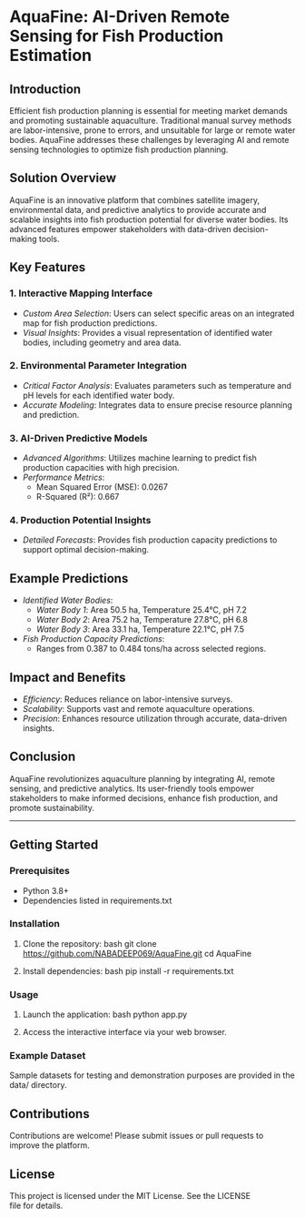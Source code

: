 # AquaFine: AI-Driven Remote Sensing for Fish Production Estimation

## Introduction
Efficient fish production planning is essential for meeting market demands and promoting sustainable aquaculture. Traditional manual survey methods are labor-intensive, prone to errors, and unsuitable for large or remote water bodies. AquaFine addresses these challenges by leveraging AI and remote sensing technologies to optimize fish production planning.

## Solution Overview
AquaFine is an innovative platform that combines satellite imagery, environmental data, and predictive analytics to provide accurate and scalable insights into fish production potential for diverse water bodies. Its advanced features empower stakeholders with data-driven decision-making tools.

## Key Features

### 1. Interactive Mapping Interface
- *Custom Area Selection*: Users can select specific areas on an integrated map for fish production predictions.
- *Visual Insights*: Provides a visual representation of identified water bodies, including geometry and area data.

### 2. Environmental Parameter Integration
- *Critical Factor Analysis*: Evaluates parameters such as temperature and pH levels for each identified water body.
- *Accurate Modeling*: Integrates data to ensure precise resource planning and prediction.

### 3. AI-Driven Predictive Models
- *Advanced Algorithms*: Utilizes machine learning to predict fish production capacities with high precision.
- *Performance Metrics*:
  - Mean Squared Error (MSE): 0.0267
  - R-Squared (R²): 0.667

### 4. Production Potential Insights
- *Detailed Forecasts*: Provides fish production capacity predictions to support optimal decision-making.

## Example Predictions
- *Identified Water Bodies*:
  - *Water Body 1*: Area 50.5 ha, Temperature 25.4°C, pH 7.2
  - *Water Body 2*: Area 75.2 ha, Temperature 27.8°C, pH 6.8
  - *Water Body 3*: Area 33.1 ha, Temperature 22.1°C, pH 7.5
- *Fish Production Capacity Predictions*:
  - Ranges from 0.387 to 0.484 tons/ha across selected regions.

## Impact and Benefits
- *Efficiency*: Reduces reliance on labor-intensive surveys.
- *Scalability*: Supports vast and remote aquaculture operations.
- *Precision*: Enhances resource utilization through accurate, data-driven insights.

## Conclusion
AquaFine revolutionizes aquaculture planning by integrating AI, remote sensing, and predictive analytics. Its user-friendly tools empower stakeholders to make informed decisions, enhance fish production, and promote sustainability.

---

## Getting Started

### Prerequisites
- Python 3.8+
- Dependencies listed in requirements.txt

### Installation
1. Clone the repository:
   bash
   git clone https://github.com/NABADEEP069/AquaFine.git
   cd AquaFine
   
2. Install dependencies:
   bash
   pip install -r requirements.txt
   

### Usage
1. Launch the application:
   bash
   python app.py
   
2. Access the interactive interface via your web browser.

### Example Dataset
Sample datasets for testing and demonstration purposes are provided in the data/ directory.

## Contributions
Contributions are welcome! Please submit issues or pull requests to improve the platform.

## License
This project is licensed under the MIT License. See the LICENSE file for details.
